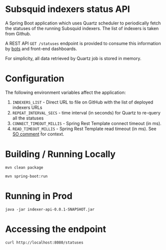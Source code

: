 # Subsquid indexers status API

A Spring Boot application which uses Quartz scheduler to periodically fetch the statuses of the running Subsquid indexers. The list of indexers is taken from Github. 

A REST API `GET /statuses` endpoint is provided to consume this information by [bots](https://github.com/singulart/subsquid-telegram-bot) and front-end dashboards.

For simplicity, all data retrieved by Quartz job is stored in memory. 

# Configuration  

The following environment variables affect the application:
1. `INDEXERS_LIST` - Direct URL to file on GitHub with the list of deployed indexers URLs
2. `REPEAT_INTERVAL_SECS` - time interval (in seconds) for Quartz to re-query all the statuses
3. `CONNECT_TIMEOUT_MILLIS` - Spring Rest Template connect timeout (in ms). 
4. `READ_TIMEOUT_MILLIS` - Spring Rest Template read timeout (in ms). See [SO comment](https://stackoverflow.com/a/3069450) for context.

# Building / Running Locally  

`mvn clean package`

`mvn spring-boot:run`

# Running in Prod
`java -jar indexer-api-0.0.1-SNAPSHOT.jar`

# Accessing the endpoint

`curl http://localhost:8080/statuses`
